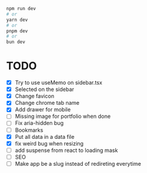 ```bash
npm run dev
# or
yarn dev
# or
pnpm dev
# or
bun dev
```


# TODO

- [x] Try to use useMemo on sidebar.tsx
- [x] Selected on the sidebar
- [x] Change favicon
- [x] Change chrome tab name
- [x] Add drawer for mobile
- [ ] Missing image for portfolio when done
- [ ] Fix aria-hidden bug
- [ ] Bookmarks
- [x] Put all data in a data file
- [x] fix weird bug when resizing
- [ ] add suspense from react to loading mask
- [ ] SEO
- [ ] Make app be a slug instead of redireting everytime